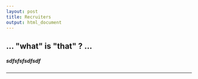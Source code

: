 ```yaml
---
layout: post
title: Recruiters
output: html_document
---
```


## **... "what" is "that" ? ...**  
  
  
##### *sdfsfsfsdfsdf*   
-------

